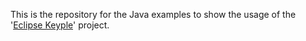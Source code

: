 This is the repository for the Java examples to show the usage of the '[Eclipse Keyple](https://keyple.org/)' project.
